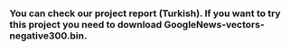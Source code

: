 ### You can check our project report (Turkish). If you want to try this project you need to download GoogleNews-vectors-negative300.bin.

